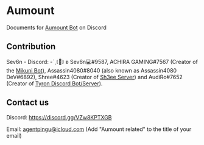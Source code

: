 # Aumount
Documents for [Aumount Bot](http://bit.ly/3H9C5KK) on Discord

## Contribution
Sev6n - Discord: -ˋˏ꒰👑꒱ ʚ Sev6n💻#9587, ACHIRA GAMING#7567 (Creator of the [Mikuni Bot](https://noerror.studio/mikuni)), Assassin4080#8040 (also known as Assassin4080 DeV#6892), Shree#4623 (Creator of [Sh3ee Server](https://discord.gg/dBkNxbkghQ)) and AudiRo#7652 (Creator of [Tyron Discord Bot/Server](https://discord.gg/tyrion)).



## Contact us

Discord: https://discord.gg/VZw8KPTXGB

Email: agentpingu@icloud.com (Add "Aumount related" to the title of your email)
